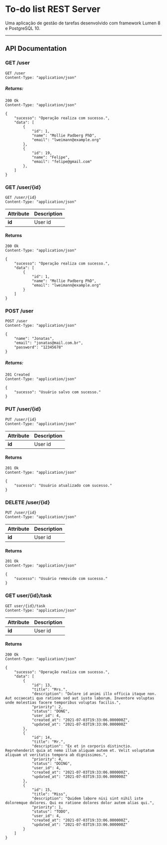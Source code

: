 # To-do list REST Server

Uma aplicação de gestão de tarefas desenvolvido com framework Lumen 8 e PostgreSQL 10.

-------------------------------------------------------------------------

## API Documentation


### GET /user

```
GET /user
Content-Type: "application/json"
```
##### Returns:

```
200 Ok
Content-Type: "application/json"

{
    "sucesso": "Operação realiza com sucesso.",
    "data": [
        {
            "id": 1,
            "name": "Mollie Padberg PhD",
            "email": "lweimann@example.org"
        },
        {
            "id": 19,
            "name": "Felipe",
            "email": "felipe@gmail.com"
        },
    ]
}
```

### GET /user/{id}

```
GET /user/{id}
Content-Type: "application/json"
```

Attribute | Description
----------| -----------
**id**    | User id

#### Returns

```
200 Ok
Content-Type: "application/json"

{
    "sucesso": "Operação realiza com sucesso.",
    "data": [
        {
            "id": 1,
            "name": "Mollie Padberg PhD",
            "email": "lweimann@example.org"
        }
    ]
}
```

### POST /user

```
POST /user
Content-Type: "application/json"

{
    "name": "Jonatas",
    "email": "jonatas@mail.com.br",
    "password": "12345678"
}
```
##### Returns:

```
201 Created
Content-Type: "application/json"

{
    "sucesso": "Usuário salvo com sucesso."
}
```

### PUT /user/{id}

```
PUT /user/{id}
Content-Type: "application/json"
```

Attribute | Description
----------| -----------
**id**    | User id

#### Returns

```
201 Ok
Content-Type: "application/json"

{
    "sucesso": "Usuário atualizado com sucesso."
}
```

### DELETE /user/{id}

```
PUT /user/{id}
Content-Type: "application/json"
```

Attribute | Description
----------| -----------
**id**    | User id

#### Returns

```
201 Ok
Content-Type: "application/json"

{
    "sucesso": "Usuário removido com sucesso."
}
```

### GET user/{id}/task

```
GET user/{id}/task
Content-Type: "application/json"
```

Attribute | Description
----------| -----------
**id**    | User id

#### Returns

```
200 Ok
Content-Type: "application/json"

{
    "sucesso": "Operação realiza com sucesso.",
    "data": [
        {
            "id": 13,
            "title": "Mrs.",
            "description": "Dolore id animi illo officia itaque non. Aut occaecati quo ratione sed aut iusto laborum. Inventore voluptas unde molestias facere temporibus voluptas facilis.",
            "priority": 2,
            "status": "DONE",
            "user_id": 4,
            "created_at": "2021-07-03T19:33:06.000000Z",
            "updated_at": "2021-07-03T19:33:06.000000Z"
        },
        {
            "id": 14,
            "title": "Mr.",
            "description": "Ex et in corporis distinctio. Reprehenderit quia at nemo illum aliquam autem et. Velit voluptatum aliquam ut veritatis tempora ab dignissimos.",
            "priority": 4,
            "status": "DOING",
            "user_id": 4,
            "created_at": "2021-07-03T19:33:06.000000Z",
            "updated_at": "2021-07-03T19:33:06.000000Z"
        },
        {
            "id": 15,
            "title": "Miss",
            "description": "Quidem labore nisi sint nihil iste doloremque dolores. Qui ex ratione dolores dolor autem alias qui.",
            "priority": 1,
            "status": "TODO",
            "user_id": 4,
            "created_at": "2021-07-03T19:33:06.000000Z",
            "updated_at": "2021-07-03T19:33:06.000000Z"
        }
    ]
}
```